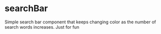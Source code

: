 # searchBar
Simple search bar component that keeps changing color as the number of search words increases. Just for fun

